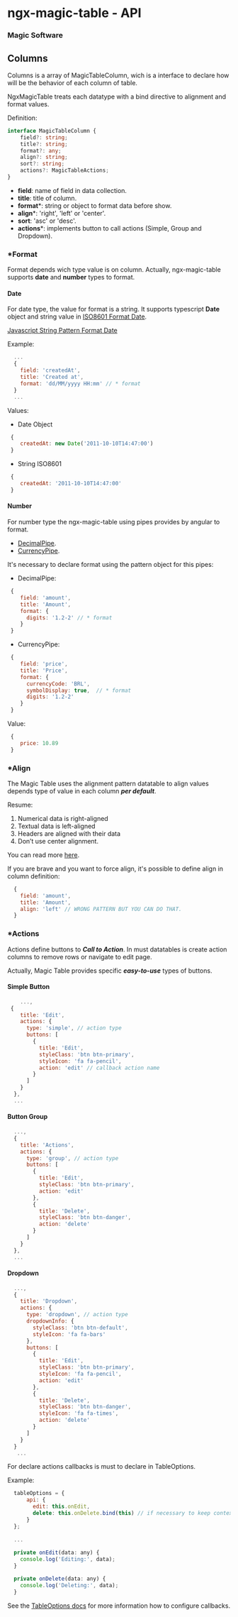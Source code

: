 # ngx-magic-table - API
### Magic Software

## Columns

Columns is a array of MagicTableColumn, wich is a interface to declare how will be the behavior of each column of table.

NgxMagicTable treats each datatype with a bind directive to alignment and format values.

Definition:

```typescript
interface MagicTableColumn {
    field?: string;
    title?: string;
    format?: any;
    align?: string;
    sort?: string;
    actions?: MagicTableActions;
}
```

* **field**: name of field in data collection.
* **title**: title of column.
* **format***: string or object to format data before show.
* **align***: 'right', 'left' or 'center'.
* **sort**: 'asc' or 'desc'.
* **actions***: implements button to call actions (Simple, Group and Dropdown).

### *Format 

Format depends wich type value is on column.
Actually, ngx-magic-table supports **date** and **number** types to format.

#### Date

For date type, the value for format is a string.
It supports typescript **Date** object and string value in 
[ISO8601 Format Date](https://en.wikipedia.org/wiki/ISO_8601).

[Javascript String Pattern Format Date](http://depressedpress.com/javascript-extensions/dp_dateextensions/)


Example: 

```javascript
  ...
  {
    field: 'createdAt',
    title: 'Created at',
    format: 'dd/MM/yyyy HH:mm' // * format
  }
  ...
```

Values:

* Date Object

```javascript
 {
	createdAt: new Date('2011-10-10T14:47:00')
 }
```

* String ISO8601

```javascript
 {
	createdAt: '2011-10-10T14:47:00'
 }
```

#### Number

For number type the ngx-magic-table using pipes provides by angular to format.

- [DecimalPipe](https://angular.io/docs/ts/latest/api/common/index/DecimalPipe-pipe.html).
- [CurrencyPipe](https://angular.io/docs/ts/latest/api/common/index/CurrencyPipe-pipe.html).

It's necessary to declare format using the pattern object for this pipes:

* DecimalPipe:

```javascript
 {
    field: 'amount',
    title: 'Amount',
    format: {
      digits: '1.2-2' // * format
    }
 }
```

* CurrencyPipe:

```javascript
 {
	field: 'price',
	title: 'Price',
	format: {
	  currencyCode: 'BRL',
	  symbolDisplay: true,  // * format
	  digits: '1.2-2'
	}
 }
```

Value:

```javascript
 {
	price: 10.89
 }
```

### *Align 

The Magic Table uses the alignment pattern datatable to align values depends type of value in each column ***per default***.

Resume:

1. Numerical data is right-aligned
2. Textual data is left-aligned
3. Headers are aligned with their data
4. Don’t use center alignment.

You can read more [here](https://medium.com/mission-log/design-better-data-tables-430a30a00d8c).

If you are brave and you want to force align, it's possible to define align in column definition:

```javascript
  {
    field: 'amount',
    title: 'Amount',
    align: 'left' // WRONG PATTERN BUT YOU CAN DO THAT.
  }
```

### *Actions

Actions define buttons to ***Call to Action***.
In must datatables is create action columns to remove rows or navigate to edit page.

Actually, Magic Table provides specific ***easy-to-use*** types of buttons.

#### Simple Button

```javascript
	...,
 {
    title: 'Edit',
    actions: {
      type: 'simple', // action type
      buttons: [
        {
          title: 'Edit',
          styleClass: 'btn btn-primary',
          styleIcon: 'fa fa-pencil',
          action: 'edit' // callback action name
        }
      ]
    }
  },
  ...
```

#### Button Group

```javascript
  ...,
  {
    title: 'Actions',
    actions: {
      type: 'group', // action type
      buttons: [
        {
          title: 'Edit',
          styleClass: 'btn btn-primary',
          action: 'edit'
        },
        {
          title: 'Delete',
          styleClass: 'btn btn-danger',
          action: 'delete'
        }
      ]
    }
  },
  ...
```

#### Dropdown

```javascript
  ...,
  {
    title: 'Dropdown',
    actions: {
      type: 'dropdown', // action type
      dropdownInfo: {
        styleClass: 'btn btn-default',
        styleIcon: 'fa fa-bars'
      },
      buttons: [
        {
          title: 'Edit',
          styleClass: 'btn btn-primary',
          styleIcon: 'fa fa-pencil',
          action: 'edit'
        },
        {
          title: 'Delete',
          styleClass: 'btn btn-danger',
          styleIcon: 'fa fa-times',
          action: 'delete'
        }
      ]
    }
  }
   ...
```

For declare actions callbacks is must to declare in TableOptions.

Example:

```javascript
  tableOptions = {
      api: {
        edit: this.onEdit,
        delete: this.onDelete.bind(this) // if necessary to keep context
      }
  };
  
  ...
  
  private onEdit(data: any) {
    console.log('Editing:', data);
  }

  private onDelete(data: any) {
    console.log('Deleting:', data);
  }
```

See the [TableOptions docs](https://github.com/magic-software-lab/ngx-magic-table/blob/master/docs/getting-started/TABLEOPTIONS.MD) for more information how to configure callbacks.


